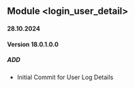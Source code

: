 ## Module <login_user_detail>

#### 28.10.2024
#### Version 18.0.1.0.0
##### ADD

- Initial Commit for User Log Details
